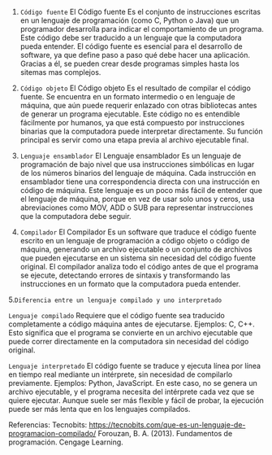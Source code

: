 1. `Código fuente`
El Código fuente Es el conjunto de instrucciones escritas en un lenguaje de programación
(como C, Python o Java) que un programador desarrolla para indicar el comportamiento de un programa. 
Este código debe ser traducido a un lenguaje que la computadora pueda entender. 
El código fuente es esencial para el desarrollo de software, ya que define paso a paso qué debe hacer una aplicación. Gracias a él, se pueden crear desde programas simples hasta los sitemas mas complejos. 

2. `Código objeto`
El Código objeto Es el resultado de compilar el código fuente.
Se encuentra en un formato intermedio o en lenguaje de máquina, que aún puede requerir
enlazado con otras bibliotecas antes de generar un programa ejecutable. 
Este código no es entendible fácilmente por humanos, ya que está compuesto por instrucciones binarias que la computadora puede interpretar directamente. Su función principal es servir como una etapa previa al archivo ejecutable final. 

3. `Lenguaje ensamblador`
El Lenguaje ensamblador Es un lenguaje de programación de bajo nivel que usa instrucciones simbólicas en lugar de los números binarios del lenguaje de máquina. Cada instrucción en ensamblador tiene una correspondencia directa con una instrucción en código de máquina.
Este lenguaje es un poco más fácil de entender que el lenguaje de máquina, porque en vez de usar solo unos y ceros, usa abreviaciones como MOV, ADD o SUB para representar instrucciones que la computadora debe seguir.  

4. `Compilador`
El Compilador Es un software que traduce el código fuente escrito en un lenguaje de programación a código objeto o código de máquina, generando un archivo ejecutable o un conjunto de archivos que pueden ejecutarse en un sistema sin necesidad del código fuente original.
El compilador analiza todo el código antes de que el programa se ejecute, detectando errores de sintaxis y transformando las instrucciones en un formato que la computadora pueda entender.  


5.`Diferencia entre un lenguaje compilado y uno interpretado`  

`Lenguaje compilado` Requiere que el código fuente sea traducido completamente a código máquina antes de ejecutarse. Ejemplos: C, C++.
Esto significa que el programa se convierte en un archivo ejecutable que puede correr directamente en la computadora sin necesidad del código original.

`Lenguaje interpretado` El código fuente se traduce y ejecuta línea por línea en tiempo real mediante un intérprete, sin necesidad de compilarlo previamente. Ejemplos: Python, JavaScript.
En este caso, no se genera un archivo ejecutable, y el programa necesita del intérprete cada vez que se quiere ejecutar. Aunque suele ser más flexible y fácil de probar, la ejecución puede ser más lenta que en los lenguajes compilados.  

Referencias: 
Tecnobits: https://tecnobits.com/que-es-un-lenguaje-de-programacion-compilado/
Forouzan, B. A. (2013). Fundamentos de programación. Cengage Learning.